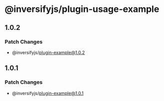# @inversifyjs/plugin-usage-example

## 1.0.2

### Patch Changes

- @inversifyjs/plugin-example@1.0.2

## 1.0.1

### Patch Changes

- @inversifyjs/plugin-example@1.0.1
